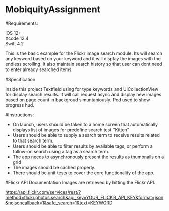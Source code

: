 # MobiquityAssignment  

#Requirements:  

iOS 12+  
Xcode 12.4  
Swift 4.2  

This is the basic example for the Flickr image search module. Its will search any keyword based on your keyword and it will display the images with the endless scrolling. It also maintain search history so that user can dont need to enter already searched items. 

#Specification  

Inside this project Textfield using for type keywords and UICollectionView for display search results. It will call request async and display new images based on page count in backgroud simuntaniously. Pod used to show progress hud. 


#Instructions:  

- On launch, users should be taken to a home screen that automatically displays list of images for predefine search test "Kitten"
- Users should be able to supply a search term to receive results related to that search term.  
- Users should be able to filter results by available tags, or perform a follow-on search using a tag as a search term.  
- The app needs to asynchronously present the results as thumbnails on a grid  
- The images should be cached properly.  
- There should be unit tests to cover the core functionality of the app.  

#Flickr API Documentation
Images are retrieved by hitting the Flickr API.

https://api.flickr.com/services/rest/?method=flickr.photos.search&api_key=YOUR_FLICKR_API_KEY&format=json&nojsoncallback=1&safe_search=1&text=KEYWORD

